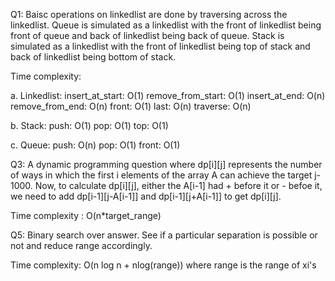 Q1: Baisc operations on linkedlist are done by traversing across the linkedlist. Queue is simulated as a linkedlist with the front of linkedlist being front of queue and back of linkedlist being back of queue. Stack is simulated as a linkedlist with the front of linkedlist being top of stack and back of linkedlist being bottom of stack.

Time complexity:

a. Linkedlist: 
insert_at_start: O(1)
remove_from_start: O(1)
insert_at_end: O(n)
remove_from_end: O(n)
front: O(1)
last: O(n)
traverse: O(n)


b. Stack:
push: O(1)
pop: O(1)
top: O(1)

c. Queue:
push: O(n)
pop: O(1)
front: O(1)

Q3: A dynamic programming question where dp[i][j] represents the number of ways in which the first i elements of the array A can achieve the target j-1000. Now, to calculate dp[i][j], either the A[i-1] had + before it or - befoe it, we need to add dp[i-1][j-A[i-1]] and dp[i-1][j+A[i-1]] to get dp[i][j]. 

Time complexity : O(n*target_range)

Q5: Binary search over answer. See if a particular separation is possible or not and reduce range accordingly. 

Time complexity: O(n log n + nlog(range)) where range is the range of xi's
